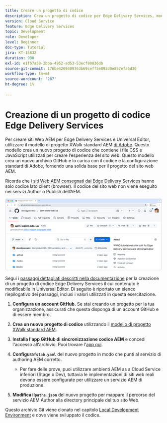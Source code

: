 ```yaml
---
title: Creare un progetto di codice
description: Crea un progetto di codice per Edge Delivery Services, modificabile tramite l’Editor universale.
version: Cloud Service
feature: Edge Delivery Services
topic: Development
role: Developer
level: Beginner
doc-type: Tutorial
jira: KT-15832
duration: 900
exl-id: e1fb7a58-2bba-4952-ad53-53ecf80836db
source-git-commit: 176be4209409763b69ceff5e893d0e857efa6d30
workflow-type: tm+mt
source-wordcount: '287'
ht-degree: 1%

---
```


# Creazione di un progetto di codice Edge Delivery Services

Per creare siti Web AEM per Edge Delivery Services e Universal Editor, utilizzare il modello di progetto XWalk standard AEM [di Adobe](https://github.com/adobe-rnd/aem-boilerplate-xwalk). Questo modello crea un nuovo progetto di codice che contiene i file CSS e JavaScript utilizzati per creare l’esperienza del sito web. Questo modello crea un nuovo archivio GitHub e lo carica con il codice e la configurazione standard di Adobe, fornendo una solida base per il progetto del sito web AEM.

Ricorda che [i siti Web AEM consegnati dai Edge Delivery Services](https://experienceleague.adobe.com/en/docs/experience-manager-learn/sites/edge-delivery-services/overview) hanno solo codice lato client (browser). Il codice del sito web non viene eseguito nei servizi Author o Publish dell’AEM.

![Nuovo progetto Edge Delivery Services](./assets/1-new-project/new-project.png)

Segui i [passaggi dettagliati descritti nella documentazione](https://experienceleague.adobe.com/en/docs/experience-manager-cloud-service/content/edge-delivery/wysiwyg-authoring/edge-dev-getting-started#create-github-project) per la creazione di un progetto di codice Edge Delivery Services il cui contenuto è modificabile in Universal Editor.  Di seguito è riportato un elenco riepilogativo dei passaggi, inclusi i valori utilizzati in questa esercitazione.

1. **Configura un account GitHub.** Se stai creando un progetto per la tua organizzazione, assicurati che questa disponga di un account GitHub e di essere membro.
2. **Crea un nuovo progetto di codice** utilizzando il [modello di progetto XWalk standard AEM](https://github.com/adobe-rnd/aem-boilerplate-xwalk).
3. **Installa l&#39;app GitHub di sincronizzazione codice AEM** e concedi l&#39;accesso all&#39;archivio. Puoi trovare l&#39;[app qui](https://github.com/apps/aem-code-sync).
4. **Configura`fstab.yaml`** del nuovo progetto in modo che punti al servizio di authoring AEM corretto.

   * Per fare delle prove, puoi utilizzare ambienti AEM as a Cloud Service inferiori (Stage o Dev), tuttavia le implementazioni di siti web reali devono essere configurate per utilizzare un servizio AEM di produzione.

5. **Modifica il`paths.json`** del nuovo progetto per mappare il percorso del servizio AEM Author alla directory principale del tuo sito Web.

Questo archivio Git viene clonato nel capitolo [Local Development Environment](https://experienceleague.adobe.com/en/docs/experience-manager-learn/sites/edge-delivery-services/developing/universal-editor/3-local-development-environment) e dove viene sviluppato il codice.
